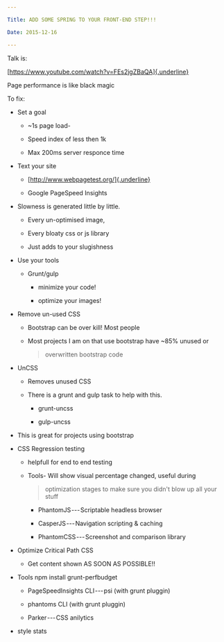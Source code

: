 ```yaml
---

Title: ADD SOME SPRING TO YOUR FRONT-END STEP!!!

Date: 2015-12-16

---
```


Talk is:

[https://www.youtube.com/watch?v=FEs2jgZBaQA]{.underline}

Page performance is like black magic

To fix:

-   Set a goal

    -   \~1s page load-

    -   Speed index of less then 1k

    -   Max 200ms server responce time

-   Text your site

    -   [http://www.webpagetest.org/]{.underline}

    -   Google PageSpeed Insights

-   Slowness is generated little by little.

    -   Every un-optimised image,

    -   Every bloaty css or js library

    -   Just adds to your slugishness

-   Use your tools

    -   Grunt/gulp

        -   minimize your code!

        -   optimize your images!

-   Remove un-used CSS

    -   Bootstrap can be over kill! Most people

    -   Most projects I am on that use bootstrap have \~85% unused or
        > overwritten bootstrap code

-   UnCSS

    -   Removes unused CSS

    -   There is a grunt and gulp task to help with this.

        -   grunt-uncss

        -   gulp-uncss

-   This is great for projects using bootstrap

-   CSS Regression testing

    -   helpfull for end to end testing

    -   Tools- Will show visual percentage changed, useful during
        > optimization stages to make sure you didn't blow up all your
        > stuff

        -   PhantomJS --- Scriptable headless browser

        -   CasperJS --- Navigation scripting & caching

        -   PhantomCSS --- Screenshot and comparison library

-   Optimize Critical Path CSS

    -   Get content shown AS SOON AS POSSIBLE!!

-   Tools npm install grunt-perfbudget

    -   PageSpeedInsights CLI --- psi (with grunt pluggin)

    -   phantoms CLI (with grunt pluggin)

    -   Parker --- CSS anilytics

-   style stats
